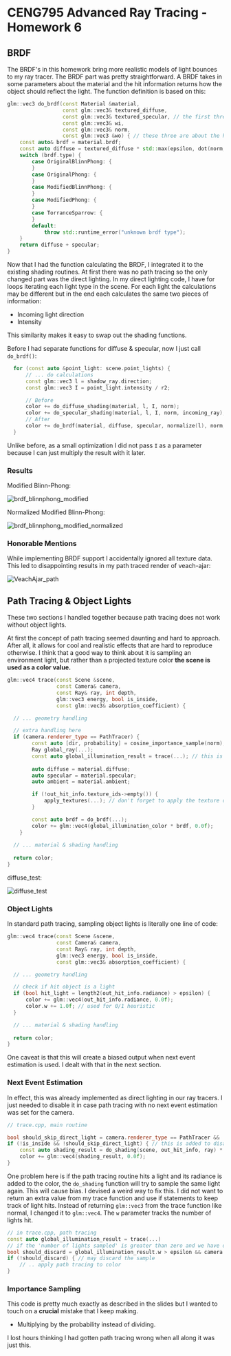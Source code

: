 # CENG795 Advanced Ray Tracing - Homework 6

## BRDF

The BRDF's in this homework bring more realistic models of light bounces to my ray tracer. The BRDF part was pretty straightforward.
A BRDF takes in some parameters about the material and the hit information returns how the object should reflect the light.
The function definition is based on this:

```cpp
glm::vec3 do_brdf(const Material &material,
                  const glm::vec3& textured_diffuse,
                  const glm::vec3& textured_specular, // the first three parameters are about the object itself
                  const glm::vec3& wi,
                  const glm::vec3& norm,
                  const glm::vec3 &wo) { // these three are about the hit situation
    const auto& brdf = material.brdf;
    const auto diffuse = textured_diffuse * std::max(epsilon, dot(norm, wi)); // the diffuse is the same regardless of the brdf type
    switch (brdf.type) {
        case OriginalBlinnPhong: {
        }
        case OriginalPhong: {
        }
        case ModifiedBlinnPhong: {
        }
        case ModifiedPhong: {
        }
        case TorranceSparrow: {
        }
        default:
            throw std::runtime_error("unknown brdf type");
    }
    return diffuse + specular;
}
```

Now that I had the function calculating the BRDF, I integrated it to the existing shading routines. At first there was no path tracing so the only changed part was the direct lighting.
In my direct lighting code, I have for loops iterating each light type in the scene. For each light the calculations may be different but in the end each calculates the same two pieces of information:

- Incoming light direction
- Intensity

This similarity makes it easy to swap out the shading functions.

Before I had separate functions for diffuse & specular, now I just call `do_brdf()`:

```cpp
  for (const auto &point_light: scene.point_lights) {
      // ... do calculations
      const glm::vec3 l = shadow_ray.direction;
      const glm::vec3 I = point_light.intensity / r2;

      // Before
      color += do_diffuse_shading(material, l, I, norm);
      color += do_specular_shading(material, l, I, norm, incoming_ray);
      // After
      color += do_brdf(material, diffuse, specular, normalize(l), norm, -normalize(incoming_ray.direction)) * I;
  }
```

Unlike before, as a small optimization I did not pass `I` as a parameter because I can just multiply the result with it later.

### Results

Modified Blinn-Phong:

![brdf_blinnphong_modified](https://github.com/user-attachments/assets/6f9df9c0-61d8-471c-a77d-09634d67bfd9)

Normalized Modified Blinn-Phong:

![brdf_blinnphong_modified_normalized](https://github.com/user-attachments/assets/21ac92fb-6bcf-4ba3-bcf5-005c8fdea79c)

### Honorable Mentions

While implementing BRDF support I accidentally ignored all texture data. This led to disappointing results in my path traced render of veach-ajar:

![VeachAjar_path](https://github.com/user-attachments/assets/1f8321a7-a0e6-4c2c-bb08-8187a1427913)

## Path Tracing & Object Lights

These two sections I handled together because path tracing does not work without object lights.

At first the concept of path tracing seemed daunting and hard to approach. After all, it allows for cool and realistic effects that are hard to reproduce otherwise.
I think that a good way to think about it is sampling an environment light, but rather than a projected texture color **the scene is used as a color value.**

```cpp
glm::vec4 trace(const Scene &scene,
                const Camera& camera,
                const Ray& ray, int depth,
                glm::vec3 energy, bool is_inside,
                const glm::vec3& absorption_coefficient) {

  // ... geometry handling

  // extra handling here
  if (camera.renderer_type == PathTracer) {
        const auto [dir, probability] = cosine_importance_sample(norm); // better than uniform sampling
        Ray global_ray(...);
        const auto global_illumination_result = trace(...); // this is the important part
  
        auto diffuse = material.diffuse;
        auto specular = material.specular;
        auto ambient = material.ambient;

        if (!out_hit_info.texture_ids->empty()) {
            apply_textures(...); // don't forget to apply the texture data
        }

        const auto brdf = do_brdf(...);
        color += glm::vec4(global_illumination_color * brdf, 0.0f);
    }
  
  // ... material & shading handling
  
  return color;
}
```

diffuse_test:

![diffuse_test](https://github.com/user-attachments/assets/d7aa1d2d-94a3-4c8f-a063-8ab4d46d2686)

### Object Lights

In standard path tracing, sampling object lights is literally one line of code:

```cpp
glm::vec4 trace(const Scene &scene,
                const Camera& camera,
                const Ray& ray, int depth,
                glm::vec3 energy, bool is_inside,
                const glm::vec3& absorption_coefficient) {

  // ... geometry handling

  // check if hit object is a light
  if (bool hit_light = length2(out_hit_info.radiance) > epsilon) {
      color += glm::vec4(out_hit_info.radiance, 0.0f);
      color.w += 1.0f; // used for 0/1 heuristic
  }

  // ... material & shading handling
  
  return color;
}
```

One caveat is that this will create a biased output when next event estimation is used. I dealt with that in the next section.

### Next Event Estimation

In effect, this was already implemented as direct lighting in our ray tracers. I just needed to disable it in case path tracing with no next event estimation was set for the camera.

```cpp
// trace.cpp, main routine

bool should_skip_direct_light = camera.renderer_type == PathTracer && !camera.next_event_estimation;
if (!is_inside && !should_skip_direct_light) { // this is added to disable it
    const auto shading_result = do_shading(scene, out_hit_info, ray) * energy;
    color += glm::vec4(shading_result, 0.0f);
}
```

One problem here is if the path tracing routine hits a light and its radiance is added to the color, the `do_shading` function will try to sample the same light again. This will cause bias.
I devised a weird way to fix this. I did not want to return an extra value from my trace function and use if statements to keep track of light hits.
Instead of returning `glm::vec3` from the trace function like normal, I changed it to `glm::vec4`. The `w` parameter tracks the number of lights hit. 

```cpp
// in trace.cpp, path tracing
const auto global_illumination_result = trace(...)
// if the 'number of lights sampled' is greater than zero and we have direct lighting
bool should_discard = global_illumination_result.w > epsilon && camera.next_event_estimation; 
if (!should_discard) { // may discard the sample
    // .. apply path tracing to color
}
```

### Importance Sampling

This code is pretty much exactly as described in the slides but I wanted to touch on a **crucial** mistake that I keep making.

- Multiplying by the probability instead of dividing.

I lost hours thinking I had gotten path tracing wrong when all along it was just this.







